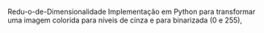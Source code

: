 Redu-o-de-Dimensionalidade
Implementação em Python para transformar uma imagem colorida para níveis de cinza e para binarizada (0 e 255),
